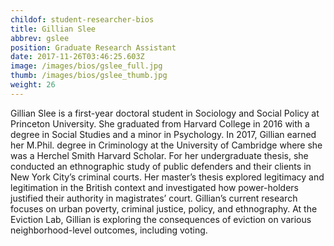 ```yaml
---
childof: student-researcher-bios
title: Gillian Slee
abbrev: gslee
position: Graduate Research Assistant
date: 2017-11-26T03:46:25.603Z
image: /images/bios/gslee_full.jpg
thumb: /images/bios/gslee_thumb.jpg
weight: 26
---
```

Gillian Slee is a first-year doctoral student in Sociology and Social Policy at Princeton University. She graduated from Harvard College in 2016 with a degree in Social Studies and a minor in Psychology. In 2017, Gillian earned her M.Phil. degree in Criminology at the University of Cambridge where she was a Herchel Smith Harvard Scholar. For her undergraduate thesis, she conducted an ethnographic study of public defenders and their clients in New York City’s criminal courts. Her master’s thesis explored legitimacy and legitimation in the British context and investigated how power-holders justified their authority in magistrates’ court. Gillian’s current research focuses on urban poverty, criminal justice, policy, and ethnography. At the Eviction Lab, Gillian is exploring the consequences of eviction on various neighborhood-level outcomes, including voting.